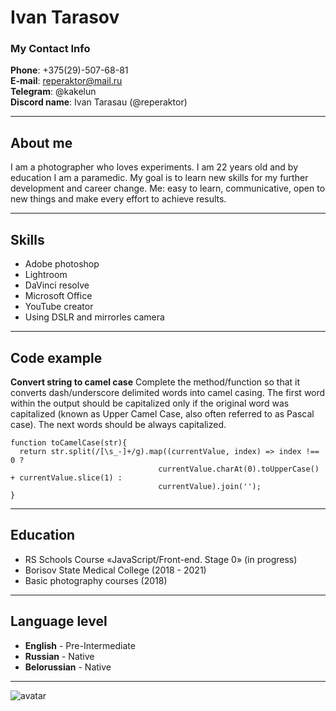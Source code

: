 # Ivan Tarasov 
### My Contact Info
**Phone**: +375(29)-507-68-81  
**E-mail**: reperaktor@mail.ru  
**Telegram**: @kakelun  
**Discord name**: Ivan Tarasau (@reperaktor)
****
## About me
I am a photographer who loves experiments.
I am 22 years old and by education I am a paramedic.
My goal is to learn new skills for my further development and career change.
Me: easy to learn, communicative, open to new things and make every effort to achieve results.
****
## Skills
* Adobe photoshop 
* Lightroom
* DaVinci resolve
* Microsoft Office 
* YouTube creator  
* Using DSLR and mirrorles camera
***
## Code example 
**Convert string to camel case** Complete the method/function so that it converts dash/underscore delimited words into camel casing. The first word within the output should be capitalized only if the original word was capitalized (known as Upper Camel Case, also often referred to as Pascal case). The next words should be always capitalized.
```
function toCamelCase(str){
  return str.split(/[\s_-]+/g).map((currentValue, index) => index !== 0 ?
                                 currentValue.charAt(0).toUpperCase() + currentValue.slice(1) :
                                 currentValue).join('');
}
```
****
## Education 
* RS Schools Course «JavaScript/Front-end. Stage 0» (in progress)
* Borisov State Medical College (2018 - 2021)
* Basic photography courses (2018)
****
## Language level
* **English** - Pre-Intermediate
* **Russian** - Native
* **Belorussian** - Native
****






![avatar](https://sun9-41.userapi.com/impf/c851428/v851428657/1b330c/I9vVupt5peI.jpg?size=1385x2160&quality=96&sign=995e55c7cd134eddc411232e0d181818&type=album "my avatar")